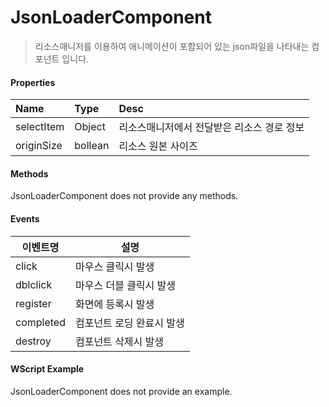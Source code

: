 # JsonLoaderComponent
> 리소스매니저를 이용하여 애니메이션이 포함되어 있는 json파일을 나타내는 컴포넌트 입니다.

#### Properties
| Name       | Type    | Desc                                                |
| :--------- | :------ | :-------------------------------------------------- |
| selectItem | Object  | 리소스매니저에서 전달받은 리소스 경로 정보              |
| originSize | bollean  | 리소스 원본 사이즈              |

#### Methods

JsonLoaderComponent does not provide any methods.

#### Events
|이벤트명|설명|
|---|---|
|click|마우스 클릭시 발생|
|dblclick|마우스 더블 클릭시 발생|
|register|화면에 등록시 발생|
|completed|컴포넌트 로딩 완료시 발생|
|destroy|컴포넌트 삭제시 발생|

#### WScript Example

JsonLoaderComponent does not provide an example.